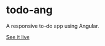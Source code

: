 # todo-ang
A responsive to-do app using Angular.

[See it live](http://cynaria.github.io/todo-ang/)
